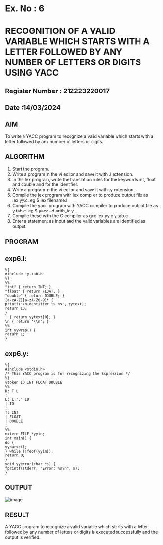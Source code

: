 # Ex. No : 6	
# RECOGNITION OF A VALID VARIABLE WHICH STARTS WITH A LETTER FOLLOWED BY ANY NUMBER OF LETTERS OR DIGITS USING YACC
## Register Number : 212223220017
## Date :14/03/2024 

## AIM   
To write a YACC program to recognize a valid variable which starts with a letter followed by any number of letters or digits.

## ALGORITHM
1.	Start the program.
2.	Write a program in the vi editor and save it with .l extension.
3.	In the lex program, write the translation rules for the keywords int, float and double and for the identifier.
4.	Write a program in the vi editor and save it with .y extension.
5.	Compile the lex program with lex compiler to produce output file as lex.yy.c. eg $ lex filename.l
6.	Compile the yacc program with YACC compiler to produce output file as y.tab.c. eg $ yacc –d arith_id.y
7.	Compile these with the C compiler as gcc lex.yy.c y.tab.c
8.	Enter a statement as input and the valid variables are identified as output.

## PROGRAM
## exp6.l:
```
%{
#include "y.tab.h"
%}
%%
"int" { return INT; }
"float" { return FLOAT; }
"double" { return DOUBLE; }
[a-zA-Z][a-zA-Z0-9]* {
printf("\nIdentifier is %s", yytext);
return ID;
}
. { return yytext[0]; }
\n { return '\\n'; }
%%
int yywrap() {
return 1;
}
```
## exp6.y:
```
%{
#include <stdio.h>
/* This YACC program is for recognizing the Expression */
%}
%token ID INT FLOAT DOUBLE
%%
D: T L
;
L: L ',' ID
| ID
;
T: INT
| FLOAT
| DOUBLE
;
%%
extern FILE *yyin;
int main() {
do {
yyparse();
} while (!feof(yyin));
return 0;
}
void yyerror(char *s) {
fprintf(stderr, "Error: %s\n", s);
}
```
## OUTPUT 
![image](https://github.com/dharshini-29/19CS409-Compiler-Design-Lab/assets/147474632/62d514dd-ba08-4a1a-84c1-1a1f65f9a36c)

## RESULT
A  YACC program to recognize a valid variable which starts with a letter followed by any number of letters or digits is executed successfully and the output is verified.


